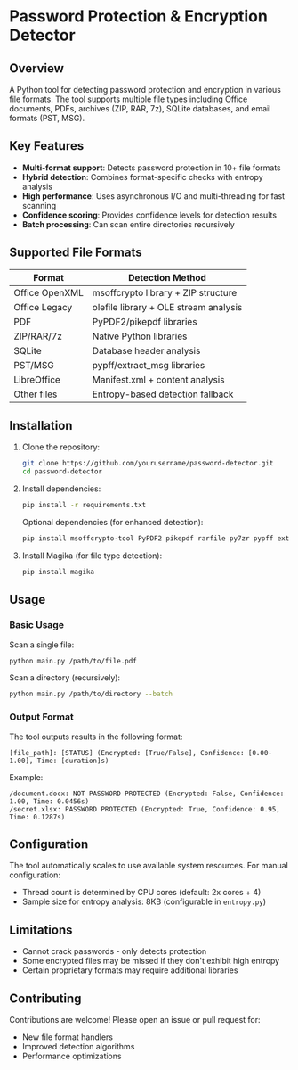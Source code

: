 # Password Protection & Encryption Detector

## Overview

A Python tool for detecting password protection and encryption in various file formats. The tool supports multiple file types including Office documents, PDFs, archives (ZIP, RAR, 7z), SQLite databases, and email formats (PST, MSG).

## Key Features

- **Multi-format support**: Detects password protection in 10+ file formats
- **Hybrid detection**: Combines format-specific checks with entropy analysis
- **High performance**: Uses asynchronous I/O and multi-threading for fast scanning
- **Confidence scoring**: Provides confidence levels for detection results
- **Batch processing**: Can scan entire directories recursively

## Supported File Formats

| Format            | Detection Method                          |
|-------------------|-------------------------------------------|
| Office OpenXML    | msoffcrypto library + ZIP structure       |
| Office Legacy     | olefile library + OLE stream analysis     |
| PDF               | PyPDF2/pikepdf libraries                  |
| ZIP/RAR/7z        | Native Python libraries                   |
| SQLite            | Database header analysis                  |
| PST/MSG           | pypff/extract_msg libraries               |
| LibreOffice       | Manifest.xml + content analysis           |
| Other files       | Entropy-based detection fallback          |

## Installation

1. Clone the repository:
   ```bash
   git clone https://github.com/yourusername/password-detector.git
   cd password-detector
   ```

2. Install dependencies:
   ```bash
   pip install -r requirements.txt
   ```

   Optional dependencies (for enhanced detection):
   ```bash
   pip install msoffcrypto-tool PyPDF2 pikepdf rarfile py7zr pypff extract_msg olefile
   ```

3. Install Magika (for file type detection):
   ```bash
   pip install magika
   ```

## Usage

### Basic Usage

Scan a single file:
```bash
python main.py /path/to/file.pdf
```

Scan a directory (recursively):
```bash
python main.py /path/to/directory --batch
```

### Output Format

The tool outputs results in the following format:
```
[file_path]: [STATUS] (Encrypted: [True/False], Confidence: [0.00-1.00], Time: [duration]s)
```

Example:
```
/document.docx: NOT PASSWORD PROTECTED (Encrypted: False, Confidence: 1.00, Time: 0.0456s)
/secret.xlsx: PASSWORD PROTECTED (Encrypted: True, Confidence: 0.95, Time: 0.1287s)
```

## Configuration

The tool automatically scales to use available system resources. For manual configuration:

- Thread count is determined by CPU cores (default: 2x cores + 4)
- Sample size for entropy analysis: 8KB (configurable in `entropy.py`)

## Limitations

- Cannot crack passwords - only detects protection
- Some encrypted files may be missed if they don't exhibit high entropy
- Certain proprietary formats may require additional libraries

## Contributing

Contributions are welcome! Please open an issue or pull request for:
- New file format handlers
- Improved detection algorithms
- Performance optimizations
